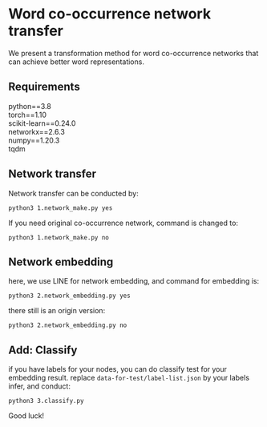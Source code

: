 # Word co-occurrence network transfer
We present a transformation method for word co-occurrence networks that can achieve better word representations.

## Requirements
python==3.8  
torch==1.10  
scikit-learn==0.24.0  
networkx==2.6.3  
numpy==1.20.3  
tqdm  

## Network transfer
Network transfer can be conducted by:
```shell
python3 1.network_make.py yes
```
If you need original co-occurrence network, command is changed to:
```shell
python3 1.network_make.py no
```

## Network embedding
here, we use LINE for network embedding, and command for embedding is:
```shell
python3 2.network_embedding.py yes
```
there still is an origin version:
```shell
python3 2.network_embedding.py no
```

## Add: Classify
if you have labels for your nodes, you can do classify test for your embedding result. replace `data-for-test/label-list.json` by your labels infer, and conduct:
```shell
python3 3.classify.py
```

Good luck!